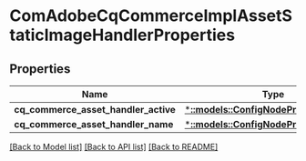 # ComAdobeCqCommerceImplAssetStaticImageHandlerProperties

## Properties
Name | Type | Description | Notes
------------ | ------------- | ------------- | -------------
**cq_commerce_asset_handler_active** | [***::models::ConfigNodePropertyBoolean**](configNodePropertyBoolean.md) |  | [optional] 
**cq_commerce_asset_handler_name** | [***::models::ConfigNodePropertyString**](configNodePropertyString.md) |  | [optional] 

[[Back to Model list]](../README.md#documentation-for-models) [[Back to API list]](../README.md#documentation-for-api-endpoints) [[Back to README]](../README.md)



